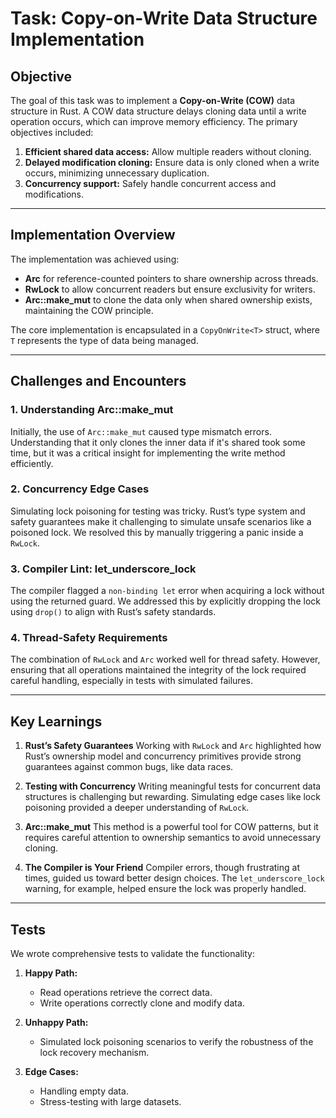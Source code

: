 # Task: Copy-on-Write Data Structure Implementation

## Objective

The goal of this task was to implement a **Copy-on-Write (COW)** data structure in Rust. A COW data structure delays cloning data until a write operation occurs, which can improve memory efficiency. The primary objectives included:

1. **Efficient shared data access:** Allow multiple readers without cloning.
2. **Delayed modification cloning:** Ensure data is only cloned when a write occurs, minimizing unnecessary duplication.
3. **Concurrency support:** Safely handle concurrent access and modifications.

---

## Implementation Overview

The implementation was achieved using:

- **Arc** for reference-counted pointers to share ownership across threads.
- **RwLock** to allow concurrent readers but ensure exclusivity for writers.
- **Arc::make_mut** to clone the data only when shared ownership exists, maintaining the COW principle.

The core implementation is encapsulated in a `CopyOnWrite<T>` struct, where `T` represents the type of data being managed.

---

## Challenges and Encounters

### 1. **Understanding Arc::make_mut**

Initially, the use of `Arc::make_mut` caused type mismatch errors. Understanding that it only clones the inner data if it's shared took some time, but it was a critical insight for implementing the write method efficiently.

### 2. **Concurrency Edge Cases**

Simulating lock poisoning for testing was tricky. Rust’s type system and safety guarantees make it challenging to simulate unsafe scenarios like a poisoned lock. We resolved this by manually triggering a panic inside a `RwLock`.

### 3. **Compiler Lint: let_underscore_lock**

The compiler flagged a `non-binding let` error when acquiring a lock without using the returned guard. We addressed this by explicitly dropping the lock using `drop()` to align with Rust’s safety standards.

### 4. **Thread-Safety Requirements**

The combination of `RwLock` and `Arc` worked well for thread safety. However, ensuring that all operations maintained the integrity of the lock required careful handling, especially in tests with simulated failures.

---

## Key Learnings

1. **Rust’s Safety Guarantees**
   Working with `RwLock` and `Arc` highlighted how Rust’s ownership model and concurrency primitives provide strong guarantees against common bugs, like data races.

2. **Testing with Concurrency**
   Writing meaningful tests for concurrent data structures is challenging but rewarding. Simulating edge cases like lock poisoning provided a deeper understanding of `RwLock`.

3. **Arc::make_mut**
   This method is a powerful tool for COW patterns, but it requires careful attention to ownership semantics to avoid unnecessary cloning.

4. **The Compiler is Your Friend**
   Compiler errors, though frustrating at times, guided us toward better design choices. The `let_underscore_lock` warning, for example, helped ensure the lock was properly handled.

---

## Tests

We wrote comprehensive tests to validate the functionality:

1. **Happy Path:**
   - Read operations retrieve the correct data.
   - Write operations correctly clone and modify data.

2. **Unhappy Path:**
   - Simulated lock poisoning scenarios to verify the robustness of the lock recovery mechanism.

3. **Edge Cases:**
   - Handling empty data.
   - Stress-testing with large datasets.
